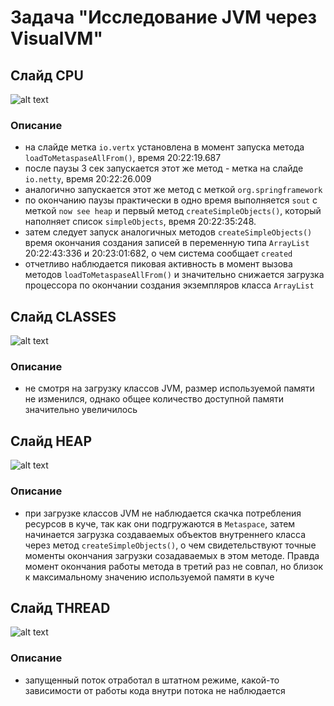 # Задача "Исследование JVM через VisualVM"
## Слайд CPU
![alt text](https://avatars.mds.yandex.net/get-images-cbir/2320884/SIAD3v6XLmpeQOqBhh6iEQ/ocr)
### Описание
* на слайде метка `io.vertx` установлена в момент запуска метода `loadToMetaspaseAllFrom()`, время 20:22:19.687
* после паузы 3 сек запускается этот же метод - метка на слайде `io.netty`, время 20:22:26.009
* аналогично запускается этот же метод с меткой `org.springframework`
* по окончанию паузы практически в одно время выполняется `sout` с меткой `now see heap` и 
первый метод `createSimpleObjects()`, который наполняет список `simpleObjects`, время 20:22:35:248.
* затем следует запуск аналогичных методов `createSimpleObjects()` время окончания создания записей в переменную типа `ArrayList`
20:22:43:336 и 20:23:01:682, о чем система сообщает `created`
* отчетливо наблюдается пиковая активность в момент вызова методов `loadToMetaspaseAllFrom()` и значительно снижается загрузка процессора 
по окончании создания экземпляров класса `ArrayList`  

## Слайд CLASSES
![alt text](https://avatars.mds.yandex.net/get-images-cbir/3954109/blPOnt33X0x_Gv3GYf2ySg/ocr)
### Описание
* не смотря на загрузку классов JVM, размер используемой памяти не изменился, однако общее количество
доступной памяти значительно увеличилось

## Слайд HEAP
![alt text](https://avatars.mds.yandex.net/get-images-cbir/3606616/0LsanJLme5vg8t1xtlKz-Q/ocr)
### Описание
* при загрузке классов JVM не наблюдается скачка потребления ресурсов в куче, так как они подгружаются в `Metaspace`, затем начинается загрузка создаваемых объектов внутреннего класса через метод `createSimpleObjects()`, о чем свидетельствуют точные моменты окончания загрузки созадаваемых в этом методе. Правда момент окончания работы метода в третий раз не совпал, но близок к максимальному значению используемой памяти в куче

## Слайд THREAD
![alt text](https://avatars.mds.yandex.net/get-images-cbir/4328118/0Oum1i8SdbACsEnkk7Qs2g/ocr)
### Описание
* запущенный поток отработал в штатном режиме, какой-то зависимости от работы кода внутри потока не наблюдается